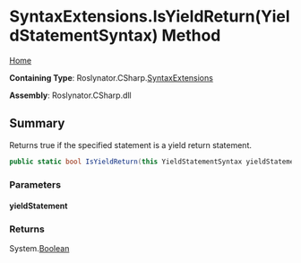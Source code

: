 <a name="_top"></a>

# SyntaxExtensions\.IsYieldReturn\(YieldStatementSyntax\) Method

[Home](../../../../README.md#_top)

**Containing Type**: Roslynator\.CSharp\.[SyntaxExtensions](../README.md#_top)

**Assembly**: Roslynator\.CSharp\.dll

## Summary

Returns true if the specified statement is a yield return statement\.

```csharp
public static bool IsYieldReturn(this YieldStatementSyntax yieldStatement)
```

### Parameters

#### yieldStatement

### Returns

System\.[Boolean](https://docs.microsoft.com/en-us/dotnet/api/system.boolean)

